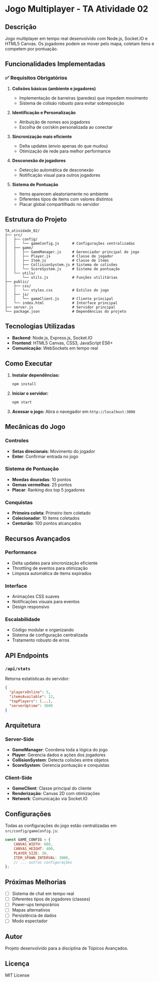 # Jogo Multiplayer - TA Atividade 02

## Descrição
Jogo multiplayer em tempo real desenvolvido com Node.js, Socket.IO e HTML5 Canvas. Os jogadores podem se mover pelo mapa, coletam itens e competem por pontuação.

## Funcionalidades Implementadas

### ✅ Requisitos Obrigatórios
1. **Colisões básicas (ambiente e jogadores)**
   - Implementação de barreiras (paredes) que impedem movimento
   - Sistema de colisão robusto para evitar sobreposição

2. **Identificação e Personalização**
   - Atribuição de nomes aos jogadores
   - Escolha de cor/skin personalizada ao conectar

3. **Sincronização mais eficiente**
   - Delta updates (envio apenas do que mudou)
   - Otimização de rede para melhor performance

4. **Desconexão de jogadores**
   - Detecção automática de desconexão
   - Notificação visual para outros jogadores

5. **Sistema de Pontuação**
   - Items aparecem aleatoriamente no ambiente
   - Diferentes tipos de items com valores distintos
   - Placar global compartilhado no servidor

## Estrutura do Projeto

```
TA_atividade_02/
├── src/
│   ├── config/
│   │   └── gameConfig.js      # Configurações centralizadas
│   ├── game/
│   │   ├── GameManager.js     # Gerenciador principal do jogo
│   │   ├── Player.js          # Classe de jogador
│   │   ├── Item.js            # Classe de items
│   │   ├── CollisionSystem.js # Sistema de colisões
│   │   └── ScoreSystem.js     # Sistema de pontuação
│   └── utils/
│       └── utils.js           # Funções utilitárias
├── public/
│   ├── css/
│   │   └── styles.css         # Estilos do jogo
│   ├── js/
│   │   └── gameClient.js      # Cliente principal
│   └── index.html             # Interface principal
├── server.js                  # Servidor principal
└── package.json               # Dependências do projeto
```

## Tecnologias Utilizadas
- **Backend**: Node.js, Express.js, Socket.IO
- **Frontend**: HTML5 Canvas, CSS3, JavaScript ES6+
- **Comunicação**: WebSockets em tempo real

## Como Executar

1. **Instalar dependências:**
   ```bash
   npm install
   ```

2. **Iniciar o servidor:**
   ```bash
   npm start
   ```

3. **Acessar o jogo:**
   Abra o navegador em `http://localhost:3000`

## Mecânicas do Jogo

### Controles
- **Setas direcionais**: Movimento do jogador
- **Enter**: Confirmar entrada no jogo

### Sistema de Pontuação
- **Moedas douradas**: 10 pontos
- **Gemas vermelhas**: 25 pontos
- **Placar**: Ranking dos top 5 jogadores

### Conquistas
- **Primeira coleta**: Primeiro item coletado
- **Colecionador**: 10 items coletados
- **Centurião**: 100 pontos alcançados

## Recursos Avançados

### Performance
- Delta updates para sincronização eficiente
- Throttling de eventos para otimização
- Limpeza automática de items expirados

### Interface
- Animações CSS suaves
- Notificações visuais para eventos
- Design responsivo

### Escalabilidade
- Código modular e organizando
- Sistema de configuração centralizada
- Tratamento robusto de erros

## API Endpoints

### `/api/stats`
Retorna estatísticas do servidor:
```json
{
  "playersOnline": 5,
  "itemsAvailable": 12,
  "topPlayers": [...],
  "serverUptime": 3600
}
```

## Arquitetura

### Server-Side
- **GameManager**: Coordena toda a lógica do jogo
- **Player**: Gerencia dados e ações dos jogadores
- **CollisionSystem**: Detecta colisões entre objetos
- **ScoreSystem**: Gerencia pontuação e conquistas

### Client-Side
- **GameClient**: Classe principal do cliente
- **Renderização**: Canvas 2D com otimizações
- **Network**: Comunicação via Socket.IO

## Configurações

Todas as configurações do jogo estão centralizadas em `src/config/gameConfig.js`:

```javascript
const GAME_CONFIG = {
    CANVAS_WIDTH: 600,
    CANVAS_HEIGHT: 400,
    PLAYER_SIZE: 30,
    ITEM_SPAWN_INTERVAL: 3000,
    // ... outras configurações
};
```

## Próximas Melhorias

- [ ] Sistema de chat em tempo real
- [ ] Diferentes tipos de jogadores (classes)
- [ ] Power-ups temporários
- [ ] Mapas alternativos
- [ ] Persistência de dados
- [ ] Modo espectador

## Autor
Projeto desenvolvido para a disciplina de Tópicos Avançados.

## Licença
MIT License
